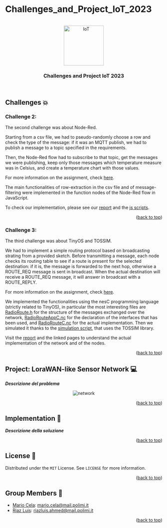 # Challenges_and_Project_IoT_2023
<a name="readme-top"></a>

<!-- PROJECT LOGO -->
<br />
<div align="center">
  <a href="https://github.com/MarioCela/Challenges_and_Project_IoT_2023">
    <img src="Project/images/iot.jpg" alt="IoT" width="128">
  </a>

<h3 align="center">Challenges and Project IoT 2023</h3>
<br />
</div>

<!-- ABOUT THE PROJECT -->
## Challenges :boom:


### Challenge 2:

The second challenge was about Node-Red. 

Starting from a csv file, we had to pseudo-randomly choose a row and check the type of the message: if it was an MQTT publish, we had to publish a message to a topic specified in the requirements.

Then, the Node-Red flow had to subscribe to that topic, get the messages we were publishing, keep only those messages which temperature measure was in Celsius, and create a temperature chart with those values.

For more information on the assignment, check [here](Challenges/Challenge_2/resources/Challenge2.pdf).

The main functionalities of row-extraction in the csv file and of message-filtering were implemented in the function nodes of the Node-Red flow in JavaScript.

To check our implementation, please see our [report](Challenges/Challenge_2/resources/Report.pdf) and the [js scripts](Challenges/Challenge_2/resources/function_nodes_scripts).

<p align="right">(<a href="#readme-top">back to top</a>)</p>

### Challenge 3:

The third challenge was about TinyOS and TOSSIM.

We had to implement a simple routing protocol based on broadcasting strating from a provided sketch. Before transmitting a message, each node checks its routing table to see if a route is present for the selected destination: if it is, the message is forwarded to the next hop, otherwise a ROUTE_REQ message is sent in broadcast. When the actual destination will receive a ROUTE_REQ message, it will answer in broadcast with a ROUTE_REPLY.

For more information on the assignment, check [here](Challenges/Challenge_3/resources/Challenge3.pdf).

We implemented the functionalities using the nesC programming language (strictly related to TinyOS), in particular the most interesting files are [RadioRoute.h](Challenges/Challenge_3/src/RadioRoute.h) for the structure of the messages exchanged over the network, [RadioRouteAppC.nc](Challenges/Challenge_3/src/RadioRouteAppC.nc) for the declaration of the interfaces that has been used, and [RadioRouteC.nc](Challenges/Challenge_3/src/RadioRouteC.nc) for the actual implementation. Then we simulated it thanks to the [simulation script](Challenges/Challenge_3/src/RunSimulationScript.py), that uses the TOSSIM library.

Visit the [report](Challenges/Challenge_3/resources/Deliverables/report.pdf) and the linked pages to understand the actual implementation of the network and of the nodes.

<p align="right">(<a href="#readme-top">back to top</a>)</p>

## Project: LoraWAN-like Sensor Network 💻

***Descrizione del problema***

<p align="center">
  <img src="Project/images/network.png" alt="network"/>
</p>

<p align="right">(<a href="#readme-top">back to top</a>)</p>

## Implementation 🎯

***Descrizione della soluzione***

<p align="right">(<a href="#readme-top">back to top</a>)</p>

<!-- LICENSE -->
## License 📄

Distributed under the `MIT` License. See `LICENSE` for more information.

<p align="right">(<a href="#readme-top">back to top</a>)</p>



<!-- CONTACT -->
## Group Members 👥

* [Mario Cela](https://github.com/MarioCela): mario.cela@mail.polimi.it
* [Riaz Luis](https://github.com/riuls): riazluis.ahmed@mail.polimi.it

<p align="right">(<a href="#readme-top">back to top</a>)</p>
